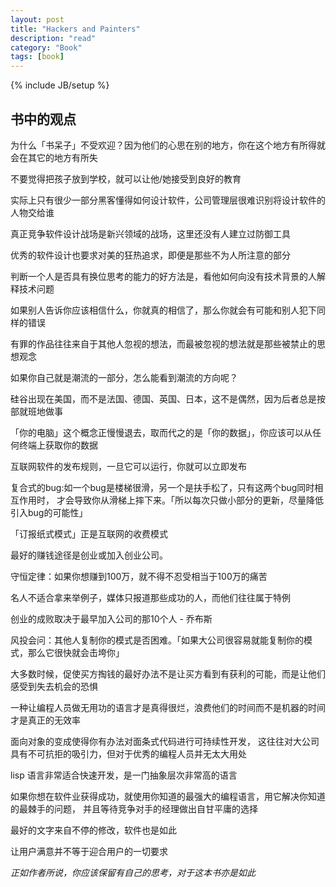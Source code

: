 ```yaml
---
layout: post
title: "Hackers and Painters"
description: "read"
category: "Book"
tags: [book]
---
```

{% include JB/setup %}


## 书中的观点

为什么「书呆子」不受欢迎？因为他们的心思在别的地方，你在这个地方有所得就会在其它的地方有所失

不要觉得把孩子放到学校，就可以让他/她接受到良好的教育

实际上只有很少一部分黑客懂得如何设计软件，公司管理层很难识别将设计软件的人物交给谁

真正竞争软件设计战场是新兴领域的战场，这里还没有人建立过防御工具

优秀的软件设计也要求对美的狂热追求，即便是那些不为人所注意的部分

判断一个人是否具有换位思考的能力的好方法是，看他如何向没有技术背景的人解释技术问题

如果别人告诉你应该相信什么，你就真的相信了，那么你就会有可能和别人犯下同样的错误

有罪的作品往往来自于其他人忽视的想法，而最被忽视的想法就是那些被禁止的思想观念

如果你自己就是潮流的一部分，怎么能看到潮流的方向呢？

硅谷出现在美国，而不是法国、德国、英国、日本，这不是偶然，因为后者总是按部就班地做事

「你的电脑」这个概念正慢慢退去，取而代之的是「你的数据」，你应该可以从任何终端上获取你的数据

互联网软件的发布规则，一旦它可以运行，你就可以立即发布

复合式的bug:如一个bug是楼梯很滑，另一个是扶手松了，只有这两个bug同时相互作用时，
才会导致你从滑梯上摔下来。「所以每次只做小部分的更新，尽量降低引入bug的可能性」

「订报纸式模式」正是互联网的收费模式

最好的赚钱途径是创业或加入创业公司。

守恒定律：如果你想赚到100万，就不得不忍受相当于100万的痛苦

名人不适合拿来举例子，媒体只报道那些成功的人，而他们往往属于特例

创业的成败取决于最早加入公司的那10个人 - 乔布斯

风投会问：其他人复制你的模式是否困难。「如果大公司很容易就能复制你的模式，那么它很快就会击垮你」

大多数时候，促使买方掏钱的最好办法不是让买方看到有获利的可能，而是让他们感受到失去机会的恐惧

一种让编程人员做无用功的语言才是真得很烂，浪费他们的时间而不是机器的时间才是真正的无效率

面向对象的变成使得你有办法对面条式代码进行可持续性开发，
这往往对大公司具有不可抗拒的吸引力，但对于优秀的编程人员并无太大用处

lisp 语言非常适合快速开发，是一门抽象层次非常高的语言

如果你想在软件业获得成功，就使用你知道的最强大的编程语言，用它解决你知道的最棘手的问题，
并且等待竞争对手的经理做出自甘平庸的选择

最好的文字来自不停的修改，软件也是如此

让用户满意并不等于迎合用户的一切要求

*正如作者所说，你应该保留有自己的思考，对于这本书亦是如此*
